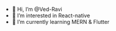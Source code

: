 - 👋 Hi, I’m @Ved-Ravi
- 👀 I’m interested in React-native
- 🌱 I’m currently learning MERN & Flutter

<!---
Ved-Ravi/Ved-Ravi is a ✨ special ✨ repository because its `README.md` (this file) appears on your GitHub profile.
You can click the Preview link to take a look at your changes.
--->
